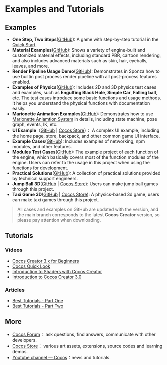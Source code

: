 # Examples and Tutorials

## Examples

- **One Step, Two Steps**([GitHub](https://github.com/cocos/tutorial-mind-your-step-3d)): A game with step-by-step tutorial in the [Quick Start](../getting-started/first-game/index.md).
- **Material Examples**([GitHub](https://github.com/cocos/cocos-example-materials)): Shows a variety of engine-built and customized material effects, including standard PBR, cartoon rendering, and also includes advanced materials such as skin, hair, eyeballs, leaves, and more.
- **Render Pipeline Usage Demo**([GitHub](https://github.com/cocos/cocos-example-render-pipeline)): Demonstrates in Sponza how to use builtin post process render pipeline with all post-process features enabled.
- **Examples of Physics**([GitHub](https://github.com/cocos/cocos-example-physics)): Includes 2D and 3D physics test cases and examples, such as **Engulfing Black Hole**, **Simple Car**, **Falling ball**, etc. The test cases introduce some basic functions and usage methods. It helps you understand the physical functions with documentation easily.
- **Marionette Animation Examples**([GitHub](https://github.com/cocos/cocos-example-marionette)): Demonstrates how to use [Marionette Aniamtion System](../animation/marionette/index.md) in details, including state machine, pose graph, events, IK, etc.
- **UI Example**（[GitHub](https://github.com/cocos/cocos-example-ui/) | [Cocos Store](https://store.cocos.com/app/detail/2799)）： A complex UI example, including the home page, store, backpack, and other common game UI interface.
- **Example Cases**([GitHub](https://github.com/cocos/cocos-example-projects)): Includes examples of networking, npm modules, and other features.
- **Modules Test Cases**([GitHub](https://github.com/cocos/cocos-test-projects)): The example project of each function of the engine, which basically covers most of the function modules of the engine. Users can refer to the usage in this project when using the functions for development.
- **Practical Solutions**([GitHub](https://github.com/cocos/cocos-awesome-tech-solutions)): A collection of practical solutions provided by technical support engineers.
- **Jump Ball 3D**([GitHub](https://github.com/cocos/cocos-example-ball) | [Cocos Store](https://store.cocos.com/app/detail/2802)): Users can make jump ball games through this project.
- **Taxi Game 3D**([GitHub](https://github.com/cocos/cocos-tutorial-taxi-game) | [Cocos Store](https://store.cocos.com/app/en/detail/2796)): A physics-based 3d game, users can make taxi games through this project.

> All cases and examples on GitHub are updated with the version, and the main branch corresponds to the latest **Cocos Creator** version, so please pay attention when downloading.

## Tutorials

### Videos

- [Cocos Creator 3.x for Beginners](https://www.youtube.com/watch?v=JSOXYPqZ1-8&list=PLbvpmJKjO3NA4dlW43GzhJUMaXyIp3xpc)
- [Cocos Quick Look](https://www.youtube.com/watch?v=R4Mxm55x56Q&list=PLbvpmJKjO3NCgicfQ_N32Oo62LgPVs4kf)
- [Introduction to Shaders with Cocos Creator](https://www.youtube.com/watch?v=tUQHK42UcHc&list=PLbvpmJKjO3ND91HTUSKWNzMboob-7J_wq)
- [Introduction to Cocos Creator 3.0](https://www.youtube.com/watch?v=3v4pq0tDo5g&list=PLbvpmJKjO3NDv_eb6vlN70Zo-pdAv8MNW)

### Articles

- [Best Tutorials - Part One](https://www.cocos.com/en/post/33e9da7fc3825a8aeb66ff6fbb7f5dd4)
- [Best Tutorials - Part Two](https://www.cocos.com/en/post/52fnhtaqlEYYTafjBYjMMYWKyA6d3qIZ)

## More

- [Cocos Forum](https://discuss.cocos2d-x.org/c/creator/33)： ask questions, find answers, communicate with other developers.
- [Cocos Store](http://store.cocos.com/)： various art assets, extensions, source codes and learning demos.
- [Youtube channel — Cocos](https://www.youtube.com/@CocosEngine)：news and tutorials.

